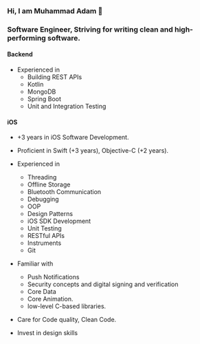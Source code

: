 <!--
old image

![Intro](https://user-images.githubusercontent.com/36597057/145850694-0a59a436-e254-4e3e-b7cc-ecada1d3ad2a.png)
-->


### Hi, I am Muhammad Adam 👋

### Software Engineer, Striving for writing clean and high-performing software.

#### Backend
- Experienced in 
  - Building REST APIs
  - Kotlin
  - MongoDB
  - Spring Boot
  - Unit and Integration Testing

#### iOS
- +3 years in iOS Software Development.
- Proficient in Swift (+3 years), Objective-C (+2 years).
- Experienced in
  - Threading
  - Offline Storage
  - Bluetooth Communication 
  - Debugging 
  - OOP
  - Design Patterns
  - iOS SDK Development
  - Unit Testing
  - RESTful APIs
  - Instruments
  - Git

- Familiar with 
  - Push Notifications
  - Security concepts and digital signing and verification
  - Core Data
  - Core Animation.
  - low-level C-based libraries.

- Care for Code quality, Clean Code.
- Invest in design skills

<!--
**MuhammadAli-M/MuhammadAli-M** is a ✨ _special_ ✨ repository because its `README.md` (this file) appears on your GitHub profile.

Here are some ideas to get you started:

- 🔭 I’m currently working on ...
- 🌱 I’m currently learning ...
- 👯 I’m looking to collaborate on ...
- 🤔 I’m looking for help with ...
- 💬 Ask me about ...
- 📫 How to reach me: ...
- 😄 Pronouns: ...
- ⚡ Fun fact: ...
-->
